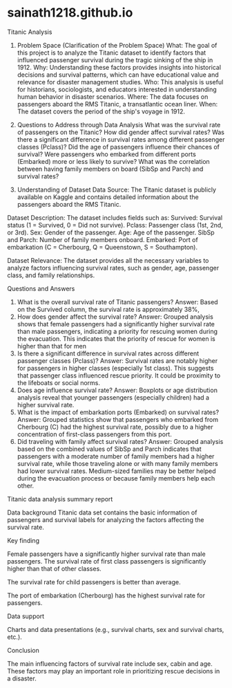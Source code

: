 # sainath1218.github.io
Titanic Analysis

1. Problem Space (Clarification of the Problem Space)
What: The goal of this project is to analyze the Titanic dataset to identify factors that influenced passenger survival during the tragic sinking of the ship in 1912.
Why: Understanding these factors provides insights into historical decisions and survival patterns, which can have educational value and relevance for disaster management studies.
Who: This analysis is useful for historians, sociologists, and educators interested in understanding human behavior in disaster scenarios.
Where: The data focuses on passengers aboard the RMS Titanic, a transatlantic ocean liner.
When: The dataset covers the period of the ship's voyage in 1912.

2. Questions to Address through Data Analysis
What was the survival rate of passengers on the Titanic?
How did gender affect survival rates?
Was there a significant difference in survival rates among different passenger classes (Pclass)?
Did the age of passengers influence their chances of survival?
Were passengers who embarked from different ports (Embarked) more or less likely to survive?
What was the correlation between having family members on board (SibSp and Parch) and survival rates?

3. Understanding of Dataset
Data Source: The Titanic dataset is publicly available on Kaggle and contains detailed information about the passengers aboard the RMS Titanic.

Dataset Description: The dataset includes fields such as:
Survived: Survival status (1 = Survived, 0 = Did not survive).
Pclass: Passenger class (1st, 2nd, or 3rd).
Sex: Gender of the passenger.
Age: Age of the passenger.
SibSp and Parch: Number of family members onboard.
Embarked: Port of embarkation (C = Cherbourg, Q = Queenstown, S = Southampton).

Dataset Relevance:
The dataset provides all the necessary variables to analyze factors influencing survival rates, such as gender, age, passenger class, and family relationships.


Questions and Answers
1.	What is the overall survival rate of Titanic passengers?
Answer: Based on the Survived column, the survival rate is approximately 38%, 
2.	How does gender affect the survival rate?
Answer: Grouped analysis shows that female passengers had a significantly higher survival rate than male passengers, indicating a priority for rescuing women during the evacuation. This indicates that the priority of rescue for women is higher than that for men
3.	Is there a significant difference in survival rates across different passenger classes (Pclass)?
Answer: Survival rates are notably higher for passengers in higher classes (especially 1st class). This suggests that passenger class influenced rescue priority. It could be proximity to the lifeboats or social norms. 
4.	Does age influence survival rate?
Answer: Boxplots or age distribution analysis reveal that younger passengers (especially children) had a higher survival rate.
5.	What is the impact of embarkation ports (Embarked) on survival rates?
Answer: Grouped statistics show that passengers who embarked from Cherbourg (C) had the highest survival rate, possibly due to a higher concentration of first-class passengers from this port.
6.	Did traveling with family affect survival rates?
Answer: Grouped analysis based on the combined values of SibSp and Parch indicates that passengers with a moderate number of family members had a higher survival rate, while those traveling alone or with many family members had lower survival rates. Medium-sized families may be better helped during the evacuation process or because family members help each other.


Titanic data analysis summary report

Data background
Titanic data set contains the basic information of passengers and survival labels for analyzing the factors affecting the survival rate.

Key finding

Female passengers have a significantly higher survival rate than male passengers.
The survival rate of first class passengers is significantly higher than that of other classes.

The survival rate for child passengers is better than average.

The port of embarkation (Cherbourg) has the highest survival rate for passengers.

Data support

Charts and data presentations (e.g., survival charts, sex and survival charts, etc.).

Conclusion

The main influencing factors of survival rate include sex, cabin and age. These factors may play an important role in prioritizing rescue decisions in a disaster.





